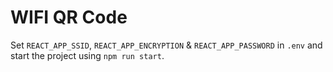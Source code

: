 # WIFI QR Code

Set `REACT_APP_SSID`, `REACT_APP_ENCRYPTION` & `REACT_APP_PASSWORD` in `.env` and start the project using `npm run start`.
